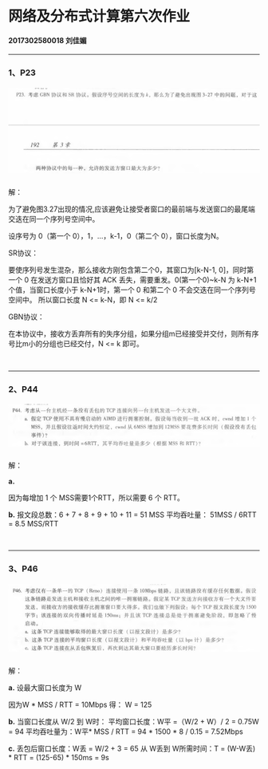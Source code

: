 # 网络及分布式计算第六次作业

#### 2017302580018  刘佳媚

---

### 1、P23

##### ![image](image/P23.png)

  解：

为了避免图3.27出现的情况,应该避免让接受者窗口的最前端与发送窗口的最尾端交迭在同一个序列号空间中。

设序号为 0（第一个 0），1，…，k-1，0（第二个 0），窗口长度为N。

SR协议：

要使序列号发生混杂，那么接收方刚包含第二个0，其窗口为[k-N-1, 0]，同时第一个 0 在发送方窗口且恰好其 ACK 丢失，需要重发。0(第一个0)~k-N 为 k-N+1 个值，当窗口长度小于 k-N+1时，第一个 0 和第二个 0 不会交迭在同一个序列号空间中。
所以窗口长度 N <= k-N，即 N <= k/2

GBN协议： 

在本协议中，接收方丢弃所有的失序分组，如果分组m已经接受并交付，则所有序号比m小的分组也已经交付，N <= k 即可。

​        

------

### 2、P44

##### ![image](image/P44.png)

  解：

**a.**

因为每增加 1 个 MSS需要1个RTT，所以需要 6 个 RTT。

**b.**
报文段总数：6 + 7 + 8 + 9 + 10 + 11 = 51 MSS
平均吞吐量： 51MSS / 6RTT = 8.5 MSS/RTT

​        

---

### 3、P46

##### ![image](image/P46.png)

  解：

 **a.**
设最大窗口长度为 W 

因为W * MSS / RTT = 10Mbps     得： W = 125

**b.**
当窗口长度从 W/2 到 W时：
平均窗口长度：W平 =（W/2 + W）/ 2 = 0.75W = 94
平均吞吐量为：W平* MSS / RTT = 94 * 1500 * 8 / 0.15 = 7.52Mbps

**c.**
丢包后窗口长度：W丢 = W/2 + 3 = 65
从 W丢到 W所需时间：T = (W-W丢) * RTT = (125-65) * 150ms = 9s